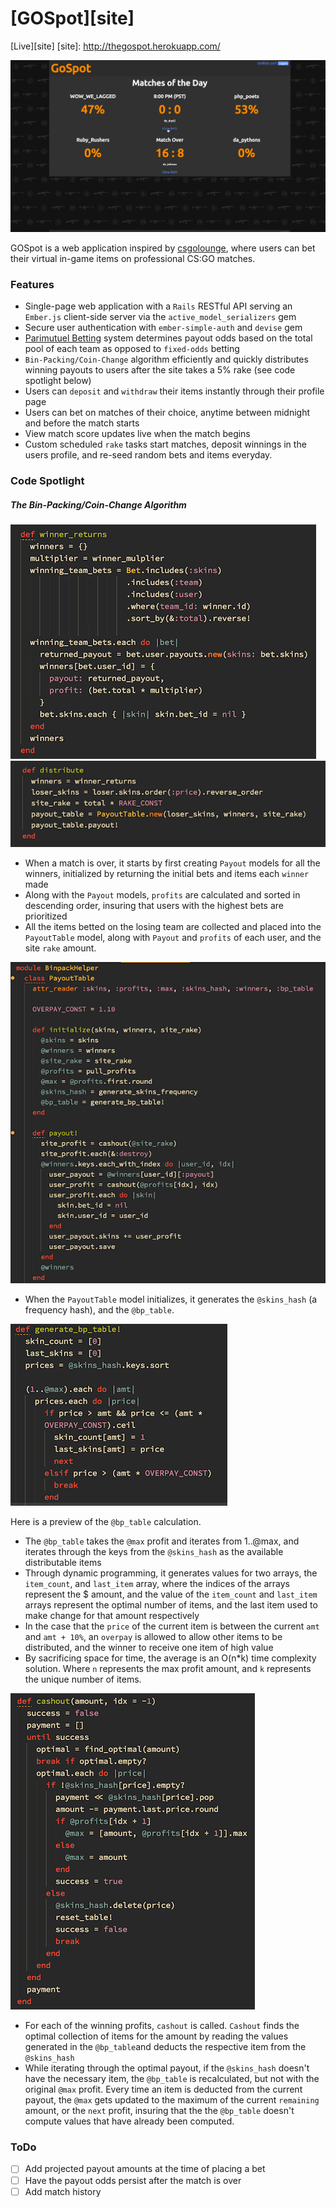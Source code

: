 # [GOSpot][site]

[Live][site]
[site]: http://thegospot.herokuapp.com/

![screenshot]

[screenshot]: ./images/gospot.gif

GOSpot is a web application inspired by [csgolounge][csgolounge], where users can bet their virtual in-game items on professional CS:GO matches.

[csgolounge]: http://csgolounge.com
[parimutuel]: https://en.wikipedia.org/wiki/Parimutuel_betting

### Features

- Single-page web application with a `Rails` RESTful API serving an `Ember.js` client-side server via the `active_model_serializers` gem
- Secure user authentication with `ember-simple-auth` and `devise` gem
- [Parimutuel Betting][parimutuel] system determines payout odds based on the total pool of each team as opposed to `fixed-odds` betting
- `Bin-Packing/Coin-Change` algorithm efficiently and quickly distributes winning payouts to users after the site takes a 5% rake (see code spotlight below)
- Users can `deposit` and `withdraw` their items instantly through their profile page
- Users can bet on matches of their choice, anytime between midnight and before the match starts
- View match score updates live when the match begins
- Custom scheduled `rake` tasks start matches, deposit winnings in the users profile, and re-seed random bets and items everyday.

### Code Spotlight

##### The Bin-Packing/Coin-Change Algorithm

![winner_returns]
![distribute]

[winner_returns]: ./images/winner_returns.png
[distribute]: ./images/distribute.png

- When a match is over, it starts by first creating `Payout` models for all the winners, initialized by returning the initial bets and items each `winner` made
- Along with the `Payout` models, `profits` are calculated and sorted in descending order, insuring that users with the highest bets are prioritized
- All the items betted on the losing team are collected and placed into the `PayoutTable` model, along with `Payout` and `profits` of each user, and the site `rake` amount.

![initialize]

[initialize]: ./images/initialize.png

- When the `PayoutTable` model initializes, it generates the `@skins_hash` (a frequency hash), and the `@bp_table`.

![bp_table]

[bp_table]: ./images/bp_table.png

Here is a preview of the `@bp_table` calculation.

- The `@bp_table` takes the `@max` profit and iterates from 1..@max, and iterates through the keys from the `@skins_hash` as the available distributable items
- Through dynamic programming, it generates values for two arrays, the `item_count`, and `last_item` array, where the indices of the arrays represent the $ amount, and the value of the `item_count` and `last_item` arrays represent the optimal number of items, and the last item used to make change for that amount respectively
- In the case that the `price` of the current item is between the current `amt` and `amt + 10%`, an `overpay` is allowed to allow other items to be distributed, and the winner to receive one item of high value
- By sacrificing space for time, the average is an O(n*k) time complexity solution. Where `n` represents the max profit amount, and `k` represents the unique number of items.

![cashout]

[cashout]: ./images/cashout.png

- For each of the winning profits, `cashout` is called. `Cashout` finds the optimal collection of items for the amount by reading the values generated in the `@bp_table`and deducts the respective item from the `@skins_hash`
- While iterating through the optimal payout, if the `@skins_hash` doesn't have the necessary item, the `@bp_table` is recalculated, but not with the original `@max` profit. Every time an item is deducted from the current payout, the `@max` gets updated to the maximum of the current `remaining` amount, or the `next` profit, insuring that the the `@bp_table` doesn't compute values that have already been computed.

### ToDo

- [ ] Add projected payout amounts at the time of placing a bet
- [ ] Have the payout odds persist after the match is over
- [ ] Add match history
